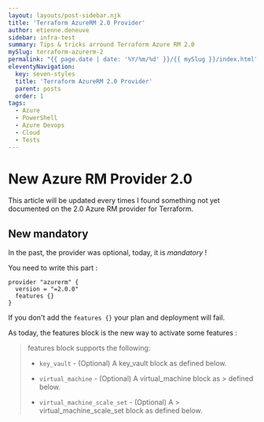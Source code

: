 ```yaml
---
layout: layouts/post-sidebar.njk
title: 'Terraform AzureRM 2.0 Provider'
author: etienne.deneuve
sidebar: infra-test
summary: Tips & tricks arround Terraform Azure RM 2.0
mySlug: terraform-azurerm-2
permalink: "{{ page.date | date: '%Y/%m/%d' }}/{{ mySlug }}/index.html"
eleventyNavigation:
  key: seven-styles
  title: 'Terraform AzureRM 2.0 Provider'
  parent: posts
  order: 1
tags:
  - Azure
  - PowerShell
  - Azure Devops
  - Cloud
  - Tests
---
```


# New Azure RM Provider 2.0

This article will be updated every times I found something not yet documented on the 2.0 Azure RM provider for Terraform.
<!-- excerpt -->

## New mandatory

In the past, the provider was optional, today, it is *mandatory* !

You need to write this part :

``` hcl
provider "azurerm" {
  version = "=2.0.0"
  features {}
}
```

If you don't add the `features {}` your plan and deployment will fail.

As today, the features block is the new way to activate some features :

> features block supports the following:
>
> - `key_vault` - (Optional) A key_vault block as defined below.
>
> - `virtual_machine` - (Optional) A virtual_machine block as > defined below.
>
> - `virtual_machine_scale_set` - (Optional) A > virtual_machine_scale_set block as defined below.
